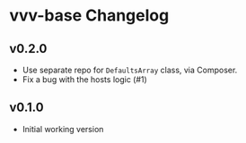 # vvv-base Changelog


## v0.2.0

* Use separate repo for `DefaultsArray` class, via Composer.
* Fix a bug with the hosts logic (#1)

## v0.1.0

* Initial working version
